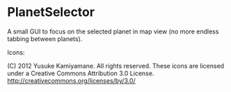 PlanetSelector
==============

A small GUI to focus on the selected planet in map view (no more endless tabbing between planets).


Icons:

(C) 2012 Yusuke Kamiyamane. All rights reserved.
These icons are licensed under a Creative Commons
Attribution 3.0 License.
<http://creativecommons.org/licenses/by/3.0/>
